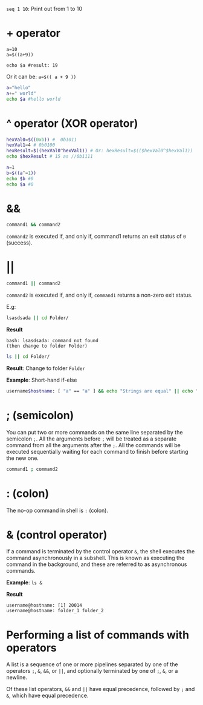 ``seq 1 10``: Print out from 1 to 10

# + operator

```shell
a=10
a=$((a+9))

echo $a #result: 19
```

Or it can be: ``a=$(( a + 9 ))``

```sh
a="hello"
a+=" world"
echo $a #hello world
```

# ^ operator (XOR operator)
```sh
hexVal0=$((0xb)) #  0b1011
hexVal1=4 # 0b0100
hexResult=$((hexVal0^hexVal1)) # Or: hexResult=$(($hexVal0^$hexVal1)) 
echo $hexResult # 15 as //0b1111
```
```sh
a=1
b=$((a^=1))
echo $b #0
echo $a #0
```

# &&

```sh
command1 && command2
```

``command2`` is executed if, and only if, command1 returns an exit status of ``0`` (success).

# ||

```sh
command1 || command2
```

``command2`` is executed if, and only if, ``command1`` returns a non-zero exit status.

E.g:

```sh
lsasdsada || cd Folder/
```

**Result**

```
bash: lsasdsada: command not found
(then change to folder Folder)
```

```sh
ls || cd Folder/
```

**Result**: Change to folder ``Folder``

**Example**: Short-hand if-else

```sh
username$hostname: [ "a" == "a" ] && echo "Strings are equal" || echo "Strings are not equal"
```

# ; (semicolon)

You can put two or more commands on the same line separated by the semicolon ``;``. All the arguments before ``;`` will be treated as a separate command from all the arguments after the ``;``. All the commands will be executed sequentially waiting for each command to finish before starting the new one.

```sh
command1 ; command2  
```

# : (colon)

The no-op command in shell is ``:`` (colon).

# & (control operator)

If a command is terminated by the control operator ``&``, the shell executes the command asynchronously in a subshell. This is known as executing the command in the background, and these are referred to as asynchronous commands.

**Example**: ``ls &``

**Result**

```
username@hostname: [1] 20014
username@hostname: folder_1 folder_2
```

# Performing a list of commands with operators

A list is a sequence of one or more pipelines separated by one of the operators ``;``, ``&``, ``&&``, or ``||``, and optionally terminated by one of ``;``, ``&``, or a newline.

Of these list operators, ``&&`` and ``||`` have equal precedence, followed by ``;`` and ``&``, which have equal precedence.
